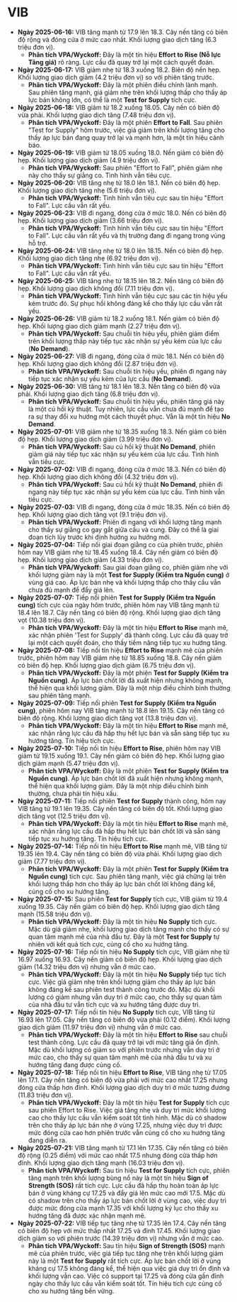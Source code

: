 # VIB

-   **Ngày 2025-06-16:** VIB tăng mạnh từ 17.9 lên 18.3. Cây nến tăng có biên độ rộng và đóng cửa ở mức cao nhất. Khối lượng giao dịch tăng (6.3 triệu đơn vị).
    -   **Phân tích VPA/Wyckoff:** Đây là một tín hiệu **Effort to Rise (Nỗ lực Tăng giá)** rõ ràng. Lực cầu đã quay trở lại một cách quyết đoán.
-   **Ngày 2025-06-17:** VIB giảm nhẹ từ 18.3 xuống 18.2. Biên độ nến hẹp. Khối lượng giao dịch giảm (4.2 triệu đơn vị) so với phiên tăng trước.
    -   **Phân tích VPA/Wyckoff:** Đây là một phiên điều chỉnh lành mạnh. Sau phiên tăng mạnh, giá giảm nhẹ trên khối lượng thấp cho thấy áp lực bán không lớn, có thể là một **Test for Supply** tích cực.
-   **Ngày 2025-06-18:** VIB giảm từ 18.2 xuống 18.05. Cây nến có biên độ vừa phải. Khối lượng giao dịch tăng (7.48 triệu đơn vị).
    -   **Phân tích VPA/Wyckoff:** Đây là một phiên **Effort to Fall**. Sau phiên "Test for Supply" hôm trước, việc giá giảm trên khối lượng tăng cho thấy áp lực bán đang quay trở lại và mạnh hơn, là một tín hiệu cảnh báo.
- **Ngày 2025-06-19:** VIB giảm từ 18.05 xuống 18.0. Nến giảm có biên độ hẹp. Khối lượng giao dịch giảm (4.9 triệu đơn vị).
    - **Phân tích VPA/Wyckoff:** Sau phiên "Effort to Fall", phiên giảm nhẹ này cho thấy sự giằng co. Tình hình vẫn tiêu cực.
- **Ngày 2025-06-20:** VIB tăng nhẹ từ 18.0 lên 18.1. Nến có biên độ hẹp. Khối lượng giao dịch tăng nhẹ (5.6 triệu đơn vị).
    - **Phân tích VPA/Wyckoff:** Tình hình vẫn tiêu cực sau tín hiệu "Effort to Fall". Lực cầu vẫn rất yếu.
- **Ngày 2025-06-23:** VIB đi ngang, đóng cửa ở mức 18.0. Nến có biên độ hẹp. Khối lượng giao dịch giảm (3.66 triệu đơn vị).
    - **Phân tích VPA/Wyckoff:** Tình hình vẫn tiêu cực sau tín hiệu "Effort to Fall". Lực cầu vẫn rất yếu và thị trường đang đi ngang trong vùng hỗ trợ.
- **Ngày 2025-06-24:** VIB tăng nhẹ từ 18.0 lên 18.15. Nến có biên độ hẹp. Khối lượng giao dịch tăng nhẹ (6.92 triệu đơn vị).
    - **Phân tích VPA/Wyckoff:** Tình hình vẫn tiêu cực sau tín hiệu "Effort to Fall". Lực cầu vẫn rất yếu.
- **Ngày 2025-06-25:** VIB tăng nhẹ từ 18.15 lên 18.2. Nến tăng có biên độ hẹp. Khối lượng giao dịch không đổi (7.11 triệu đơn vị).
    - **Phân tích VPA/Wyckoff:** Tình hình vẫn tiêu cực sau các tín hiệu yếu kém trước đó. Sự phục hồi không đáng kể cho thấy lực cầu vẫn rất yếu.
- **Ngày 2025-06-26:** VIB giảm từ 18.2 xuống 18.1. Nến giảm có biên độ hẹp. Khối lượng giao dịch giảm mạnh (2.27 triệu đơn vị).
    - **Phân tích VPA/Wyckoff:** Sau chuỗi tín hiệu yếu, phiên giảm điểm trên khối lượng thấp này tiếp tục xác nhận sự yếu kém của lực cầu (**No Demand**).
- **Ngày 2025-06-27:** VIB đi ngang, đóng cửa ở mức 18.1. Nến có biên độ hẹp. Khối lượng giao dịch không đổi (2.87 triệu đơn vị).
    - **Phân tích VPA/Wyckoff:** Sau chuỗi tín hiệu yếu, phiên đi ngang này tiếp tục xác nhận sự yếu kém của lực cầu (**No Demand**).
- **Ngày 2025-06-30:** VIB tăng từ 18.1 lên 18.3. Nến tăng có biên độ vừa phải. Khối lượng giao dịch tăng (6.8 triệu đơn vị).
    - **Phân tích VPA/Wyckoff:** Sau chuỗi tín hiệu yếu, phiên tăng giá này là một cú hồi kỹ thuật. Tuy nhiên, lực cầu vẫn chưa đủ mạnh để tạo ra sự thay đổi xu hướng một cách thuyết phục. Vẫn là một tín hiệu **No Demand**.
- **Ngày 2025-07-01:** VIB giảm nhẹ từ 18.35 xuống 18.3. Nến giảm có biên độ hẹp. Khối lượng giao dịch giảm (3.99 triệu đơn vị).
    - **Phân tích VPA/Wyckoff:** Sau cú hồi kỹ thuật **No Demand**, phiên giảm giá này tiếp tục xác nhận sự yếu kém của lực cầu. Tình hình vẫn tiêu cực.
- **Ngày 2025-07-02:** VIB đi ngang, đóng cửa ở mức 18.3. Nến có biên độ hẹp. Khối lượng giao dịch không đổi (4.32 triệu đơn vị).
    - **Phân tích VPA/Wyckoff:** Sau cú hồi kỹ thuật **No Demand**, phiên đi ngang này tiếp tục xác nhận sự yếu kém của lực cầu. Tình hình vẫn tiêu cực.
- **Ngày 2025-07-03:** VIB đi ngang, đóng cửa ở mức 18.35. Nến có biên độ hẹp. Khối lượng giao dịch tăng vọt (9.1 triệu đơn vị).
    - **Phân tích VPA/Wyckoff:** Phiên đi ngang với khối lượng tăng mạnh cho thấy sự giằng co gay gắt giữa cầu và cung. Đây có thể là giai đoạn tích lũy trước khi định hướng xu hướng mới.
- **Ngày 2025-07-04:** Tiếp nối giai đoạn giằng co của phiên trước, phiên hôm nay VIB giảm nhẹ từ 18.45 xuống 18.4. Cây nến giảm có biên độ hẹp. Khối lượng giao dịch giảm (4.33 triệu đơn vị).
    - **Phân tích VPA/Wyckoff:** Sau giai đoạn giằng co, phiên giảm nhẹ với khối lượng giảm này là một **Test for Supply (Kiểm tra Nguồn cung)** ở vùng giá cao. Áp lực bán nhẹ và khối lượng thấp cho thấy cầu vẫn chưa đủ mạnh để đẩy giá lên.
- **Ngày 2025-07-07:** Tiếp nối phiên **Test for Supply (Kiểm tra Nguồn cung)** tích cực của ngày hôm trước, phiên hôm nay VIB tăng mạnh từ 18.4 lên 18.7. Cây nến tăng có biên độ rộng. Khối lượng giao dịch tăng vọt (10.38 triệu đơn vị).
    - **Phân tích VPA/Wyckoff:** Đây là một tín hiệu **Effort to Rise** mạnh mẽ, xác nhận phiên 'Test for Supply' đã thành công. Lực cầu đã quay trở lại một cách quyết đoán, cho thấy tiềm năng tiếp tục xu hướng tăng.
- **Ngày 2025-07-08:** Tiếp nối tín hiệu **Effort to Rise** mạnh mẽ của phiên trước, phiên hôm nay VIB giảm nhẹ từ 18.85 xuống 18.8. Cây nến giảm có biên độ hẹp. Khối lượng giao dịch giảm (6.75 triệu đơn vị).
    - **Phân tích VPA/Wyckoff:** Đây là một phiên **Test for Supply (Kiểm tra Nguồn cung)**. Áp lực bán chốt lời đã xuất hiện nhưng không mạnh, thể hiện qua khối lượng giảm. Đây là một nhịp điều chỉnh bình thường sau phiên tăng mạnh.
- **Ngày 2025-07-09:** Tiếp nối phiên **Test for Supply (Kiểm tra Nguồn cung)**, phiên hôm nay VIB tăng mạnh từ 18.8 lên 19.15. Cây nến tăng có biên độ rộng. Khối lượng giao dịch tăng vọt (13.8 triệu đơn vị).
    - **Phân tích VPA/Wyckoff:** Đây là một tín hiệu **Effort to Rise** mạnh mẽ, xác nhận rằng lực cầu đã hấp thụ hết lực bán và sẵn sàng tiếp tục xu hướng tăng. Tín hiệu tích cực.
- **Ngày 2025-07-10:** Tiếp nối tín hiệu **Effort to Rise**, phiên hôm nay VIB giảm từ 19.15 xuống 19.1. Cây nến giảm có biên độ hẹp. Khối lượng giao dịch giảm mạnh (5.47 triệu đơn vị).
    - **Phân tích VPA/Wyckoff:** Đây là một phiên **Test for Supply (Kiểm tra Nguồn cung)**. Áp lực bán chốt lời đã xuất hiện nhưng không mạnh, thể hiện qua khối lượng giảm. Đây là một nhịp điều chỉnh bình thường, chưa phải tín hiệu xấu.
- **Ngày 2025-07-11:** Tiếp nối phiên **Test for Supply** thành công, hôm nay VIB tăng từ 19.1 lên 19.35. Cây nến tăng có biên độ tốt. Khối lượng giao dịch tăng vọt (12.5 triệu đơn vị).
    - **Phân tích VPA/Wyckoff:** Đây là một tín hiệu **Effort to Rise** mạnh mẽ, xác nhận rằng lực cầu đã hấp thụ hết lực bán chốt lời và sẵn sàng tiếp tục xu hướng tăng. Tín hiệu tích cực.
- **Ngày 2025-07-14:** Tiếp nối tín hiệu **Effort to Rise** mạnh mẽ, VIB tăng từ 19.35 lên 19.4. Cây nến tăng có biên độ vừa phải. Khối lượng giao dịch giảm (7.77 triệu đơn vị).
    - **Phân tích VPA/Wyckoff:** Đây là một phiên **Test for Supply (Kiểm tra Nguồn cung)** tích cực. Sau phiên tăng mạnh, việc giá chững lại trên khối lượng thấp hơn cho thấy áp lực bán chốt lời không đáng kể, củng cố cho xu hướng tăng.
- **Ngày 2025-07-15:** Sau phiên **Test for Supply** tích cực, VIB giảm từ 19.4 xuống 19.35. Cây nến giảm có biên độ hẹp. Khối lượng giao dịch tăng mạnh (15.58 triệu đơn vị).
    - **Phân tích VPA/Wyckoff:** Đây là một tín hiệu **No Supply** tích cực. Mặc dù giá giảm nhẹ, khối lượng giao dịch tăng mạnh cho thấy có sự quan tâm mạnh mẽ của nhà đầu tư. Đây là một **Test for Supply** tự nhiên với kết quả tích cực, củng cố cho xu hướng tăng.
- **Ngày 2025-07-16:** Tiếp nối tín hiệu **No Supply** tích cực, VIB giảm nhẹ từ 16.97 xuống 16.93. Cây nến giảm có biên độ hẹp. Khối lượng giao dịch giảm (14.32 triệu đơn vị) nhưng vẫn ở mức cao.
    - **Phân tích VPA/Wyckoff:** Đây là một tín hiệu **No Supply** tiếp tục tích cực. Việc giá giảm nhẹ trên khối lượng giảm cho thấy áp lực bán không đáng kể sau phiên test thành công trước đó. Mặc dù khối lượng có giảm nhưng vẫn duy trì ở mức cao, cho thấy sự quan tâm của nhà đầu tư vẫn tích cực và xu hướng tăng được duy trì.
- **Ngày 2025-07-17:** Tiếp nối tín hiệu **No Supply** tích cực, VIB tăng từ 16.93 lên 17.05. Cây nến tăng có biên độ vừa phải (0.12 điểm). Khối lượng giao dịch giảm (11.97 triệu đơn vị) nhưng vẫn ở mức cao.
    - **Phân tích VPA/Wyckoff:** Đây là một tín hiệu **Effort to Rise** sau chuỗi test thành công. Lực cầu đã quay trở lại với mức tăng giá ổn định. Mặc dù khối lượng có giảm so với phiên trước nhưng vẫn duy trì ở mức cao, cho thấy sự quan tâm mạnh mẽ của nhà đầu tư và xu hướng tăng đang được củng cố.
- **Ngày 2025-07-18:** Tiếp nối tín hiệu **Effort to Rise**, VIB tăng nhẹ từ 17.05 lên 17.1. Cây nến tăng có biên độ vừa phải với mức cao nhất 17.25 nhưng đóng cửa thấp hơn đỉnh. Khối lượng giao dịch duy trì ở mức tương đương (11.83 triệu đơn vị).
    - **Phân tích VPA/Wyckoff:** Đây là một tín hiệu **Test for Supply** tích cực sau phiên Effort to Rise. Việc giá tăng nhẹ và duy trì mức khối lượng cao cho thấy lực cầu vẫn kiểm soát tốt tình hình. Mặc dù có shadow trên cho thấy áp lực bán nhẹ ở vùng 17.25, nhưng việc duy trì được mức đóng cửa cao hơn phiên trước vẫn củng cố cho xu hướng tăng đang diễn ra.
- **Ngày 2025-07-21:** VIB tăng mạnh từ 17.1 lên 17.35. Cây nến tăng có biên độ rộng (0.25 điểm) với mức cao nhất 17.5 nhưng đóng cửa thấp hơn đỉnh. Khối lượng giao dịch tăng mạnh (16.03 triệu đơn vị).
    - **Phân tích VPA/Wyckoff:** Sau tín hiệu **Test for Supply** tích cực, phiên tăng mạnh trên khối lượng bùng nổ này là một tín hiệu **Sign of Strength (SOS)** rất tích cực. Lực cầu đã hấp thụ hoàn toàn áp lực bán ở vùng kháng cự 17.25 và đẩy giá lên mức cao mới 17.5. Mặc dù có shadow trên cho thấy áp lực bán chốt lời ở vùng cao, việc duy trì được mức đóng cửa mạnh 17.35 với khối lượng kỷ lục cho thấy xu hướng tăng đã được xác nhận mạnh mẽ.
- **Ngày 2025-07-22:** VIB tiếp tục tăng nhẹ từ 17.35 lên 17.4. Cây nến tăng có biên độ hẹp với mức thấp nhất 17.25 và đỉnh 17.45. Khối lượng giao dịch giảm so với phiên trước (14.39 triệu đơn vị) nhưng vẫn ở mức cao.
    - **Phân tích VPA/Wyckoff:** Sau tín hiệu **Sign of Strength (SOS)** mạnh mẽ của phiên trước, việc giá tiếp tục tăng nhẹ trên khối lượng giảm này là một **Test for Supply** rất tích cực. Áp lực bán chốt lời ở vùng kháng cự 17.5 không đáng kể, thể hiện qua việc giá duy trì ổn định và khối lượng vẫn cao. Việc có support tại 17.25 và đóng cửa gần đỉnh ngày cho thấy lực cầu vẫn kiểm soát tốt. Tín hiệu tích cực củng cố cho xu hướng tăng bền vững.


